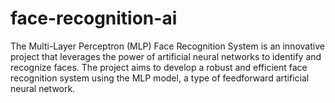 # face-recognition-ai

The Multi-Layer Perceptron (MLP) Face Recognition System is an innovative project that leverages the power of artificial neural networks to identify and recognize faces.
The project aims to develop a robust and efficient face recognition system using the MLP model, a type of feedforward artificial neural network.
